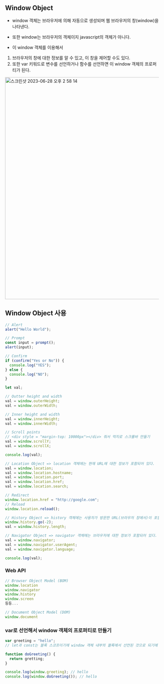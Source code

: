 ## Window Object

- window 객체는 브라우저에 의해 자동으로 생성되며 웹 브라우저의 창(window)을 나타낸다.
- 또한 window는 브라우저의 객체이지 javascript의 객체가 아니다.

- 이 window 객체를 이용해서

1. 브라우저의 창에 대한 정보를 알 수 있고, 이 창을 제어할 수도 있다.
2. 또한 var 키워드로 변수를 선언하거나 함수를 선언하면 이 window 객체의 프로퍼티가 된다.

<img width="726" alt="스크린샷 2023-06-28 오후 2 58 14" src="https://github.com/ehdgusdl9177/NodeJs/assets/75515697/59898eda-b081-4e39-b862-c46e68b1b7b0">

## Window Object 사용

```js
// Alert
alert("Hello World");

// Prompt
const input = prompt();
alert(input);

// Confirm
if (confirm("Yes or No")) {
  console.log("YES");
} else {
  console.log("NO");
}
```

```js
let val;

// Outter height and width
val = window.outerHeight;
val = window.outerWidth;

// Inner height and width
val = window.innerHeight;
val = window.innerWidth;

// Scroll points
// <div style = "margin-top: 10000px"></div> 줘서 억지로 스크롤바 만들기
val = window.scrollY;
val = window.scrollX;

console.log(val);
```

```js
// Location Object => location 객체에는 현재 URL에 대한 정보가 포함되어 있다.
val = window.location;
val = window.location.hostname;
val = window.location.port;
val = window.location.href;
val = window.location.search;

// Redirect
window.location.href = "http://google.com";
// Reload
window.location.reload();

// History Object => history 객체에는 사용자가 방문한 URL(브라우저 창에서)이 포함된다.
window.history.go(-2);
val = window.history.length;

// Navigator Object => navigator 객체에는 브라우저에 대한 정보가 포함되어 있다.
val = window.navigator;
val = window.navigator.userAgent;
val = window.navigator.language;

console.log(val);
```

### Web API

```js
// Browser Object Model (BOM)
window.location
window.navigator
window.history
window.screen
등등...

// Document Object Model (DOM)
window.document
```

### var로 선언해서 window 객체의 프로퍼티로 만들기

```js
var greeting = "hello";
// let과 const는 블록 스코프이기에 window 객체 내부의 블록에서 선언된 것으로 되기에 전역 객체의 프로퍼티로 활용될 수 없다.

function doGreeting() {
  return gretting;
}

console.log(window.greeting); // hello
console.log(window.doGreeting()); // hello
```
